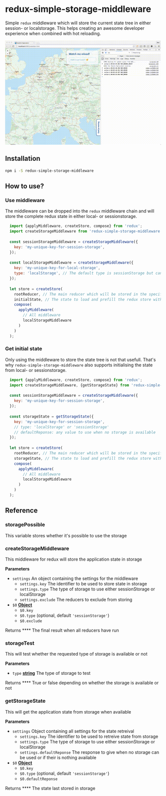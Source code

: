 # redux-simple-storage-middleware

Simple `redux` middleware which will store the current state tree in either session- or localstorage. This helps creating an awesome developer experience when combined with hot reloading.

![Demo](images/reduxSimpleStorageMiddleware.gif)

## Installation

```bash
npm i -S redux-simple-storage-middleware
```

## How to use?

### Use middleware

The middleware can be dropped into the `redux` middleware chain and will store the complete redux state in either local- or sessionstorage.

```js
  import {applyMiddleware, createStore, compose} from 'redux';
  import createStorageMiddleware from 'redux-simple-storage-middleware';

  const sessionStorageMiddleware = createStorageMiddleware({
    key: 'my-unique-key-for-session-storage',
  });

  const localStorageMiddleware = createStorageMiddleware({
    key: 'my-unique-key-for-local-storage',
    type: 'localStorage', // The default type is sessionStorage but can be switched to localStorage
  });

  let store = createStore(
    rootReducer, // The main reducer which will be stored in the specified storage
    initialState, // The state to load and prefill the redux store with
    compose(
      applyMiddleware(
        // All middleware
        localStorageMiddleware
      )
    )
  );
```

### Get initial state

Only using the middleware to store the state tree is not that usefull. That's why `redux-simple-storage-middleware` also supports initialising the state from local- or sessionstorage.

```js
  import {applyMiddleware, createStore, compose} from 'redux';
  import createStorageMiddleware, {getStorageState} from 'redux-simple-storage-middleware';

  const sessionStorageMiddleware = createStorageMiddleware({
    key: 'my-unique-key-for-session-storage',
  });

  const storageState = getStorageState({
    key: 'my-unique-key-for-session-storage',
    // type: 'localStorage' or 'sessionStorage'
    // defaultReponse: any value to use when no storage is available
  });

  let store = createStore(
    rootReducer, // The main reducer which will be stored in the specified storage
    storageState, // The state to load and prefill the redux store with
    compose(
      applyMiddleware(
        // All middleware
        localStorageMiddleware
      )
    )
  );
```

## Reference

### storagePossible

This variable stores whether it's possible to use the storage

### createStorageMiddleware

This middleware for redux will store the application state in storage

**Parameters**

-   `settings`  An object containing the settings for the middleware
    -   `settings.key`  The identifier to be used to store state in storage
    -   `settings.type`  The type of storage to use either sessionStorage or localStorage
    -   `settings.exclude`  The reducers to exclude from storing
-   `$0` **[Object](https://developer.mozilla.org/en-US/docs/Web/JavaScript/Reference/Global_Objects/Object)** 
    -   `$0.key`  
    -   `$0.type`   (optional, default `'sessionStorage'`)
    -   `$0.exclude`  

Returns **** The final result when all reducers have run

### storageTest

This will test whether the requested type of storage is available or not

**Parameters**

-   `type` **[string](https://developer.mozilla.org/en-US/docs/Web/JavaScript/Reference/Global_Objects/String)** The type of storage to test

Returns **** True or false depending on whether the storage is available or not

### getStorageState

This will get the application state from storage when available

**Parameters**

-   `settings`  Object containing all settings for the state retreival
    -   `settings.key`  The identifier to be used to retreive state from storage
    -   `settings.type`  The type of storage to use either sessionStorage or localStorage
    -   `settings.defaultReponse`  The response to give when no storage can be used or if their is nothing available
-   `$0` **[Object](https://developer.mozilla.org/en-US/docs/Web/JavaScript/Reference/Global_Objects/Object)** 
    -   `$0.key`  
    -   `$0.type`   (optional, default `'sessionStorage'`)
    -   `$0.defaultReponse`  

Returns **** The state last stored in storage
